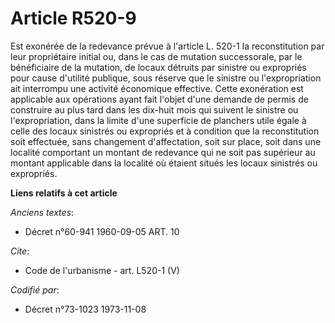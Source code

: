# Article R520-9

Est exonérée de la redevance prévue à l'article L. 520-1 la reconstitution par leur propriétaire initial ou, dans le cas de
mutation successorale, par le bénéficiaire de la mutation, de locaux détruits par sinistre ou expropriés pour cause d'utilité
publique, sous réserve que le sinistre ou l'expropriation ait interrompu une activité économique effective. Cette exonération
est applicable aux opérations ayant fait l'objet d'une demande de permis de construire au plus tard dans les dix-huit mois
qui suivent le sinistre ou l'expropriation, dans la limite d'une superficie de planchers utile égale à celle des locaux
sinistrés ou expropriés et à condition que la reconstitution soit effectuée, sans changement d'affectation, soit sur place,
soit dans une localité comportant un montant de redevance qui ne soit pas supérieur au montant applicable dans la localité où
étaient situés les locaux sinistrés ou expropriés.

**Liens relatifs à cet article**

_Anciens textes_:

  - Décret n°60-941 1960-09-05 ART. 10

_Cite_:

  - Code de l'urbanisme - art. L520-1 (V)

_Codifié par_:

  - Décret n°73-1023 1973-11-08
